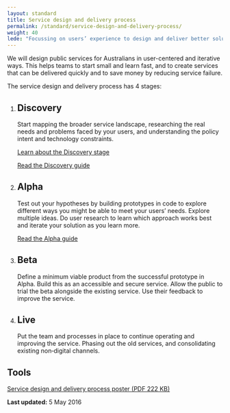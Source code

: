 ```yaml
---
layout: standard
title: Service design and delivery process
permalink: /standard/service-design-and-delivery-process/
weight: 40
lede: "Focussing on users’ experience to design and deliver better solutions"
---
```

We will design public services for Australians in user-centered and iterative ways. This helps teams to start small and learn fast, and to create services that can be delivered quickly and to save money by reducing service failure.

The service design and delivery process has 4 stages: 

<div class="design-and-delivery-process">
<ol class="list-horizontal">

<li>
  <article>
    <h2>Discovery</h2>
    <p>Start mapping the broader service landscape, researching the real needs and problems faced by your users, and understanding the policy intent and technology constraints.</p>
    <p><a href="{{site.baseurl}}/standard/service-design-and-delivery-process/discovery/">Learn about the Discovery stage</a></p>
    <p><a href="http://ausdto.github.io/service-handbook/discovery/">Read the Discovery guide</a></p>
  </article>
</li>

<li>
  <article>
    <h2 class="phase-heading">Alpha</h2>
    <p>Test out your hypotheses by building prototypes in code to explore different ways you might be able to meet your users&rsquo; needs. Explore multiple ideas. Do user research to learn which approach works best and iterate your solution as you learn more.</p>
    <p><a href="http://ausdto.github.io/service-handbook/alpha/">Read the Alpha guide</a></p>
  </article>
</li>

<li>
  <article>
    <h2 class="phase-heading">Beta</h2>
    <p>Define a minimum viable product from the successful prototype in Alpha. Build this as an accessible and secure service. Allow the public to trial the beta alongside the existing service. Use their feedback to improve the service.</p>
  </article>
</li>

<li>
  <article>
    <h2 class="phase-heading">Live</h2>
    <p>Put the team and processes in place to continue operating and improving the service. Phasing out the old services, and consolidating existing non‑digital channels.</p>
  </article>
</li>
</ol>
</div>

## Tools

[Service design and delivery process poster (PDF 222 KB)]({{site.baseurl}}/files/service-design-and-delivery-process-a3.pdf)

**Last updated:** 5 May 2016
